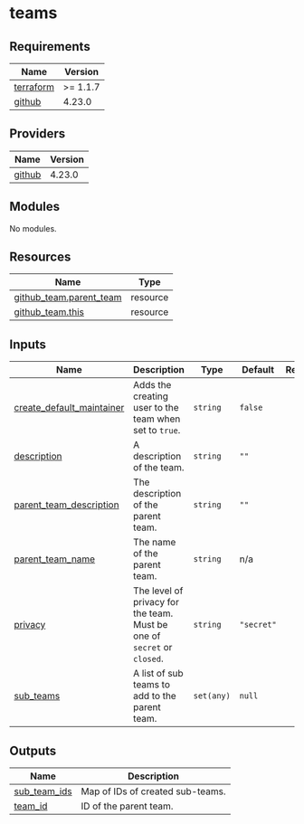 # teams

<!-- BEGIN_TF_DOCS -->
## Requirements

| Name | Version |
|------|---------|
| <a name="requirement_terraform"></a> [terraform](#requirement\_terraform) | >= 1.1.7 |
| <a name="requirement_github"></a> [github](#requirement\_github) | 4.23.0 |

## Providers

| Name | Version |
|------|---------|
| <a name="provider_github"></a> [github](#provider\_github) | 4.23.0 |

## Modules

No modules.

## Resources

| Name | Type |
|------|------|
| [github_team.parent_team](https://registry.terraform.io/providers/integrations/github/4.23.0/docs/resources/team) | resource |
| [github_team.this](https://registry.terraform.io/providers/integrations/github/4.23.0/docs/resources/team) | resource |

## Inputs

| Name | Description | Type | Default | Required |
|------|-------------|------|---------|:--------:|
| <a name="input_create_default_maintainer"></a> [create\_default\_maintainer](#input\_create\_default\_maintainer) | Adds the creating user to the team when set to `true`. | `string` | `false` | no |
| <a name="input_description"></a> [description](#input\_description) | A description of the team. | `string` | `""` | no |
| <a name="input_parent_team_description"></a> [parent\_team\_description](#input\_parent\_team\_description) | The description of the parent team. | `string` | `""` | no |
| <a name="input_parent_team_name"></a> [parent\_team\_name](#input\_parent\_team\_name) | The name of the parent team. | `string` | n/a | yes |
| <a name="input_privacy"></a> [privacy](#input\_privacy) | The level of privacy for the team. Must be one of `secret` or `closed`. | `string` | `"secret"` | no |
| <a name="input_sub_teams"></a> [sub\_teams](#input\_sub\_teams) | A list of sub teams to add to the parent team. | `set(any)` | `null` | no |

## Outputs

| Name | Description |
|------|-------------|
| <a name="output_sub_team_ids"></a> [sub\_team\_ids](#output\_sub\_team\_ids) | Map of IDs of created sub-teams. |
| <a name="output_team_id"></a> [team\_id](#output\_team\_id) | ID of the parent team. |
<!-- END_TF_DOCS -->
